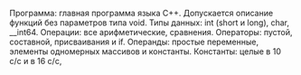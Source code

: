 Программа: главная программа языка С++. Допускается описание функций без параметров типа void.
Типы данных: int  (short  и  long), char,  __int64.
Операции: все арифметические, сравнения.
Операторы:  пустой, составной, присваивания и  if.
Операнды: простые переменные, элементы одномерных массивов и константы.
Константы:  целые в 10 c/c и в 16 c/c,
